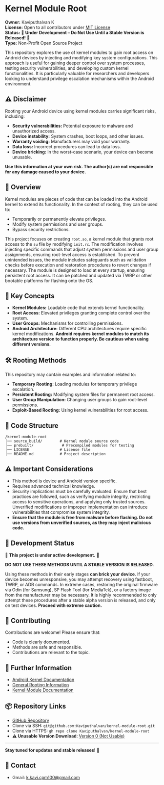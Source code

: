 # Kernel Module Root

**Owner:** Kaviputhalvan K  
**License:** Open to all contributors under [MIT License](LICENSE)  
**Status:** 🚨 **Under Development – Do Not Use Until a Stable Version is Released!** 🚨  
**Type:** Non-Profit Open Source Project

This repository explores the use of kernel modules to gain root access on Android devices by injecting and modifying key system configurations. This approach is useful for gaining deeper control over system processes, testing security vulnerabilities, and developing custom kernel functionalities. It is particularly valuable for researchers and developers looking to understand privilege escalation mechanisms within the Android environment.

## ⚠️ Disclaimer
Rooting your Android device using kernel modules carries significant risks, including:

- **Security vulnerabilities:** Potential exposure to malware and unauthorized access.
- **Device instability:** System crashes, boot loops, and other issues.
- **Warranty voiding:** Manufacturers may void your warranty.
- **Data loss:** Incorrect procedures can lead to data loss.
- **Device bricking:** In the worst-case scenario, your device can become unusable.

**Use this information at your own risk. The author(s) are not responsible for any damage caused to your device.**

## 📌 Overview
Kernel modules are pieces of code that can be loaded into the Android kernel to extend its functionality. In the context of rooting, they can be used to:

- Temporarily or permanently elevate privileges.
- Modify system permissions and user groups.
- Bypass security restrictions.

This project focuses on creating `root.so`, a kernel module that grants root access to the `su` file by modifying `init.rc`. The modification involves injecting specific commands that adjust system permissions and user group assignments, ensuring root-level access is established. To prevent unintended issues, the module includes safeguards such as validation checks before execution and restoration procedures to revert changes if necessary. The module is designed to load at every startup, ensuring persistent root access. It can be patched and updated via TWRP or other bootable platforms for flashing onto the OS.

## 🔑 Key Concepts
- **Kernel Modules:** Loadable code that extends kernel functionality.
- **Root Access:** Elevated privileges granting complete control over the system.
- **User Groups:** Mechanisms for controlling permissions.
- **Android Architecture:** Different CPU architectures require specific kernel modifications. **Android requires kernel modules to match its architecture version to function properly. Be cautious when using different versions.**

## 🛠️ Rooting Methods
This repository may contain examples and information related to:

- **Temporary Rooting:** Loading modules for temporary privilege escalation.
- **Persistent Rooting:** Modifying system files for permanent root access.
- **User Group Manipulation:** Changing user groups to gain root-level permissions.
- **Exploit-Based Rooting:** Using kernel vulnerabilities for root access.

## 📂 Code Structure
```
/kernel-module-root
│── source_build/        # Kernel module source code
│── prebuilt/             # Precompiled modules for testing
│── LICENSE              # License file
│── README.md            # Project description
```

## ⚠️ Important Considerations
- This method is device and Android version specific.
- Requires advanced technical knowledge.
- Security implications must be carefully evaluated. Ensure that best practices are followed, such as verifying module integrity, restricting access to sensitive operations, and applying only trusted sources. Unverified modifications or improper implementation can introduce vulnerabilities that compromise system integrity.
- **Ensure that the module is free from malware before flashing. Do not use versions from unverified sources, as they may inject malicious code.**

## 🚧 Development Status
🚨 **This project is under active development.** 🚨

**DO NOT USE THESE METHODS UNTIL A STABLE VERSION IS RELEASED.**

Using these methods in their early stages **can brick your device**. If your device becomes unresponsive, you may attempt recovery using fastboot, TWRP, or ADB commands. In extreme cases, restoring the original firmware via Odin (for Samsung), SP Flash Tool (for MediaTek), or a factory image from the manufacturer may be necessary. It is highly recommended to only attempt these procedures after a stable alpha version is released, and only on test devices. **Proceed with extreme caution.**

## 🤝 Contributing
Contributions are welcome! Please ensure that:

- Code is clearly documented.
- Methods are safe and responsible.
- Contributions are relevant to the topic.

## 📖 Further Information
- [Android Kernel Documentation](https://source.android.com/docs/core/architecture/kernel)
- [General Rooting Information](https://forum.xda-developers.com/)
- [Kernel Module Documentation](https://www.kernel.org/doc/html/latest/)

## 📦 Repository Links
- [GitHub Repository](https://github.com/Kaviputhalvan/kernel-module-root.git)
- Clone via SSH: `git@github.com:Kaviputhalvan/kernel-module-root.git`
- Clone via HTTPS: `gh repo clone Kaviputhalvan/kernel-module-root`
- **⚠️ Unusable Version Download**: [Version 0 (Not Usable)](https://github.com/Kaviputhalvan/kernel-module-root/archive/refs/heads/ver-0(un-useable).zip)

---

**Stay tuned for updates and stable releases!** 🚀

## 📧 Contact
- Gmail: [k.kavi.cpm100@gmail.com](mailto:k.kavi.cpm100@gmail.com)

